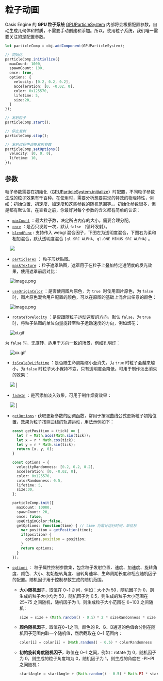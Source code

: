 # 粒子动画

Oasis Engine 的 **GPU 粒子系统** [GPUParticleSystem](${book.api}classes/core.gpuparticlesystem.html) 内部将会根据配置参数，自动生成几何体和材质，不需要手动创建和添加。所以，使用粒子系统，我们唯一需要关注的是配置参数。

```typescript
let particleComp = obj.addComponent(GPUParticleSystem);

// 初始化
particleComp.initialize({
  maxCount: 1000,
  spawnCount: 100,
  once: true,
  options: {
    velocity: [0.2, 0.2, 0.2],
    acceleration: [0, -0.02, 0],
    color: 0x125570,
    lifetime: 5,
    size:20,
  }
});

// 发射粒子
particleComp.start();

// 停止发射
particleComp.stop();

// 发射过程中调整发射参数
particleComp.setOptions({
  velocity: [0, 0, 0],
  lifetime: 10,
});
```


## 参数


粒子参数需要在初始化（[GPUParticleSystem.initialize](${book.api}classes/core.gpuparticlesystem.html#initialize)）时配置，不同粒子参数生成的粒子效果有千百种，在使用时，需要分析想要实现的特效的物理特性，例如：初始位置、初速度、加速度和这些参数的随机范围等。。初始化参数很多，但是都有默认值，在查看之前，你最好对每个参数的含义都有简单的认识：


- [`maxCount`](${book.api}classes/core.gpuparticlesystem.html#maxcount) ：最大粒子数，决定所占内存的大小，需要合理分配。
- [`once`](${book.api}classes/core.gpuparticlesystem.html#once) ：是否只发射一次，默认 `false` （循环发射）。
- [`blendFunc`](${book.api}classes/core.gpuparticlesystem.html#blendfunc) :  支持传入 webgl 混合因子，下图左为透明度混合，下图右为柔和相加混合，默认透明度混合 `[gl.SRC_ALPHA, gl.ONE_MINUS_SRC_ALPHA]` 。

    ![](https://gw.alipayobjects.com/zos/rmsportal/NTAMmVCYSrXYsRvgjBYw.png#align=left&display=inline&height=190&margin=%5Bobject%20Object%5D&originHeight=200&originWidth=422&status=done&style=none&width=400)

- [`particleTex`](${book.api}classes/core.gpuparticlesystem.html#particletex) ： 粒子形状贴图。
- [`maskTexture`](${book.api}classes/core.gpuparticlesystem.html#particlemasktex) ：粒子遮罩贴图，遮罩用于在粒子上叠加特定透明度的发光效果，使用遮罩前后对比：

    ![image.png](https://intranetproxy.alipay.com/skylark/lark/0/2019/png/161276/1566567166055-23ed9fc8-907e-4855-ba83-24703d7c2cc0.png#align=left&display=inline&height=217&margin=%5Bobject%20Object%5D&name=image.png&originHeight=433&originWidth=890&size=345326&status=done&style=none&width=445)


- [`useOriginColor`](${book.api}classes/core.gpuparticlesystem.html#useorigincolor) ：是否使用图片原色，为 `true`  时使用图片原色，为 `false`  时，图片原色混合用户配置的颜色，可以在原图的基础上混合出任意的颜色：

    ![image.png](https://intranetproxy.alipay.com/skylark/lark/0/2019/png/161276/1566567187067-d4067842-c5b3-43f8-a936-395c628ce97c.png#align=left&display=inline&height=250&margin=%5Bobject%20Object%5D&name=image.png&originHeight=499&originWidth=1009&size=506372&status=done&style=none&width=504.5)


- [`rotateToVelocity`](${book.api}classes/core.gpuparticlesystem.html#rotatetovelocity) ：是否跟随粒子运动速度的方向，默认 `false`，为 `true`  时，将粒子贴图的单位向量旋转至粒子运动速度的方向，例如烟花：

    ![xi.gif](https://intranetproxy.alipay.com/skylark/lark/0/2019/gif/161276/1566567277218-594ec692-7608-4b5a-8aff-05e6cea2b62f.gif#align=left&display=inline&height=385&margin=%5Bobject%20Object%5D&name=xi.gif&originHeight=489&originWidth=494&size=345464&status=done&style=none&width=389)


  为 `false` 时，无旋转，适用于方向一致的场景，例如孔明灯：

    ![xx.gif](https://intranetproxy.alipay.com/skylark/lark/0/2019/gif/161276/1566567330802-a71c903d-5f3c-4daa-a058-d076df2372ed.gif#align=left&display=inline&height=389&margin=%5Bobject%20Object%5D&name=xx.gif&originHeight=489&originWidth=494&size=1532055&status=done&style=none&width=393)


- [`isScaleByLifetime`](${book.api}classes/core.gpuparticlesystem.html#isscalebylifetime) ：是否随生命周期缩小至消失。为 `true` 时粒子会越来越小，为 `false` 时粒子大小保持不变，只有透明度会降低，可用于制作淡出消失的效果：

    ![](https://gw.alipayobjects.com/zos/rmsportal/ZtxLeEHDUbWvGliQmWMu.gif#align=left&display=inline&height=534&margin=%5Bobject%20Object%5D&originHeight=638&originWidth=478&status=done&style=none&width=400) |


- [`fadeIn`](${book.api}classes/core.gpuparticlesystem.html#fadein) ：是否添加淡入效果，可用于制作烟雾效果：

    ![](https://gw.alipayobjects.com/zos/rmsportal/xwSEmEOkXGJMAWfNbyRR.gif#align=left&display=inline&height=363&margin=%5Bobject%20Object%5D&originHeight=630&originWidth=694&status=done&style=none&width=400) |


- [`getOptions`](${book.api}classes/core.gpuparticlesystem.html#getoptions) : 获取更新参数的回调函数，常用于按照曲线公式更新粒子初始位置，效果为粒子按照曲线的轨迹运动，用法示例如下：

  ```typescript
  const getPosition = (tick) => {
    let r = Math.acos(Math.sin(tick));
    let x = r * Math.cos(tick);
    let y = r * Math.sin(tick);
    return [x, y, 0];
  }

  const options = {
    velocityRandomness: [0.2, 0.2, 0.2],
    acceleration: [0, -0.02, 0],
    color: 0x125570,
    colorRandomness: 0.5,
    lifetime: 5,
    size:30,
  };

  particleComp.init({
    maxCount: 10000,
    spawnCount: 20,
    once: false,
    useOriginColor:false,
    getOptions: function(time) { // time 为累计运行时间，单位秒
      var position = getPosition(time);
      if(position) {
        options.position = position;
      }
      return options;
    }
  });
  ```

- [`options`](${book.api}classes/core.gpuparticlesystem.html#options) ： 粒子属性控制参数集，包含粒子发射位置、速度、加速度、旋转角度、颜色、大小、初始旋转角度、自转角速率、生命周期长度和相应随机因子的配置。随机因子用于控制参数生成的随机范围。


  - **大小随机因子**，取值在 0~1 之间，例如：大小为 50，随机因子为 0，则生成的粒子大小均为 50，随机因子为 0.5，则生成的粒子大小范围在 25~75 之间随机，随机因子为 1，则生成粒子大小范围在 0~100 之间随机：

    ```typescript
    size = size + (Math.random() - 0.5）* 2 * sizeRandomness * size
    ```


  - **颜色随机因子**，取值在0~1之间，颜色的 R、G、B通道的色值会分别在随机因子范围内取一个随机值，然后截取在 0~1 范围内：

    ```typescript
    color[i] = color[i] + (Math.random() - 0.5) * colorRandomness
    ```

  - **初始旋转角度随机因子**，取值在 0~1 之间，例如：rotate 为 0，随机因子为 0，则生成的粒子角度均为 0，随机因子为 1，则生成的角度在 -PI~PI 之间随机：

    ```typescript
    startAngle = startAngle + (Math.random() - 0.5) * Math.PI * startAngleRandomness * 2
    ```